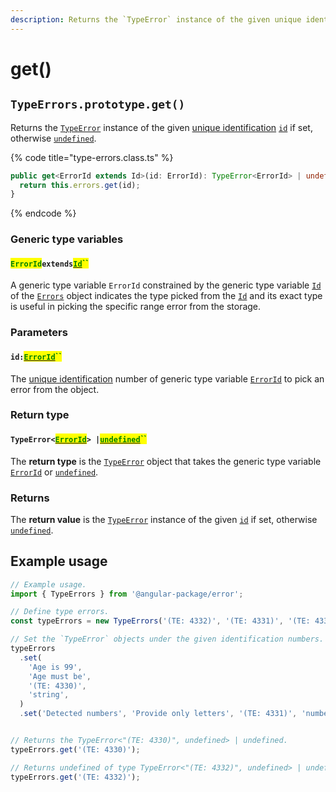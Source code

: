 ```yaml
---
description: Returns the `TypeError` instance of the given unique identification
---
```


# get()

## `TypeErrors.prototype.get()`

Returns the [`TypeError`](broken-reference) instance of the given [unique identification](../../getting-started/basic-concepts.md#unique-identification) [`id`](get.md#id-errorid) if set, otherwise [`undefined`](https://developer.mozilla.org/en-US/docs/Web/JavaScript/Reference/Global\_Objects/undefined).

{% code title="type-errors.class.ts" %}
```typescript
public get<ErrorId extends Id>(id: ErrorId): TypeError<ErrorId> | undefined {
  return this.errors.get(id);
}
```
{% endcode %}

### Generic type variables

#### <mark style="color:green;">`ErrorId`</mark>`extends`[<mark style="color:green;">`Id`</mark>](../../rangeerrors/generic-type-variables.md#rangeerrors-less-than-id-greater-than)<mark style="color:green;">``</mark>

A generic type variable `ErrorId` constrained by the generic type variable [`Id`](../../rangeerrors/generic-type-variables.md#rangeerrors-less-than-id-greater-than) of the [`Errors`](broken-reference) object indicates the type picked from the [`Id`](../../rangeerrors/generic-type-variables.md#rangeerrors-less-than-id-greater-than) and its exact type is useful in picking the specific range error from the storage.

### Parameters

#### `id:`[<mark style="color:green;">`ErrorId`</mark>](get.md#erroridextendsid)<mark style="color:green;">``</mark>

The [unique identification](../../getting-started/basic-concepts.md#unique-identification) number of generic type variable [`ErrorId`](get.md#erroridextendsid) to pick an error from the object.

### Return type

#### `TypeError<`[<mark style="color:green;">`ErrorId`</mark>](get.md#erroridextendsid)`> |`[<mark style="color:green;">`undefined`</mark>](https://www.typescriptlang.org/docs/handbook/basic-types.html#null-and-undefined)<mark style="color:green;">``</mark>

The **return type** is the [`TypeError`](broken-reference) object that takes the generic type variable [`ErrorId`](get.md#erroridextendsid) or [`undefined`](https://www.typescriptlang.org/docs/handbook/basic-types.html#null-and-undefined).

### Returns

The **return value** is the [`TypeError`](broken-reference) instance of the given [`id`](get.md#id-errorid) if set, otherwise [`undefined`](https://developer.mozilla.org/en-US/docs/Web/JavaScript/Reference/Global\_Objects/undefined).

## Example usage

```typescript
// Example usage.
import { TypeErrors } from '@angular-package/error';

// Define type errors.
const typeErrors = new TypeErrors('(TE: 4332)', '(TE: 4331)', '(TE: 4330)');

// Set the `TypeError` objects under the given identification numbers.
typeErrors
  .set(
    'Age is 99',
    'Age must be',
    '(TE: 4330)',
    'string',
  )
  .set('Detected numbers', 'Provide only letters', '(TE: 4331)', 'number');


// Returns the TypeError<"(TE: 4330)", undefined> | undefined.
typeErrors.get('(TE: 4330)');

// Returns undefined of type TypeError<"(TE: 4332)", undefined> | undefined
typeErrors.get('(TE: 4332)');
```
